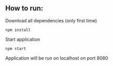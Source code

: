 ## How to run:

Download all dependencies (only first time)
```
npm install
```

Start application
```
npm start
```

Application will be run on localhost on port 8080